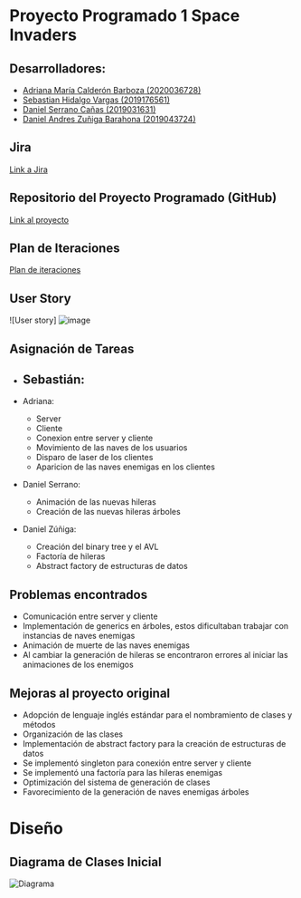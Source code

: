 # Proyecto Programado 1 Space Invaders
## Desarrolladores:
- [Adriana María Calderón Barboza (2020036728)](https://github.com/cuadriante) 
- [Sebastian Hidalgo Vargas (2019176561)](https://github.com/Katharsis0)
- [Daniel Serrano Cañas (2019031631)](https://github.com/dansecan25) 
- [Daniel Andres Zuñiga Barahona (2019043724)](https://github.com/danyazunigab)

## Jira
[Link a Jira](https://projprog1spaceinvaders.atlassian.net/jira/software/projects/SPAC/boards/1)

## Repositorio del Proyecto Programado (GitHub)
[Link al proyecto](https://github.com/dansecan25/Proyecto1-SpaceInvaders)

## Plan de Iteraciones
[Plan de iteraciones](https://projprog1spaceinvaders.atlassian.net/jira/software/projects/SPAC/boards/1/roadmap)
## User Story
![User story] ![image](https://user-images.githubusercontent.com/62965634/120426545-878c5e00-c32d-11eb-81eb-b32dc6572027.png)

## Asignación de Tareas
- Sebastián:
  - 
  
  
- Adriana:
  - Server
  - Cliente
  - Conexion entre server y cliente
  - Movimiento de las naves de los usuarios 
  - Disparo de laser de los clientes
  - Aparicion de las naves enemigas en los clientes 

- Daniel Serrano:
  - Animación de las nuevas hileras
  - Creación de las nuevas hileras árboles

- Daniel Zúñiga:
  - Creación del binary tree y el AVL
  - Factoría de hileras
  - Abstract factory de estructuras de datos


## Problemas encontrados
  - Comunicación entre server y cliente 
  - Implementación de generics en árboles, estos dificultaban trabajar con instancias de naves enemigas
  - Animación de muerte de las naves enemigas
  - Al cambiar la generación de hileras se encontraron errores al iniciar las animaciones de los enemigos


## Mejoras al proyecto original
  - Adopción de lenguaje inglés estándar para el nombramiento de clases y métodos
  - Organización de las clases
  - Implementación de abstract factory para la creación de estructuras de datos
  - Se implementó singleton para conexión entre server y cliente
  - Se implementó una factoría para las hileras enemigas
  - Optimización del sistema de generación de clases
  - Favorecimiento de la generación de naves enemigas árboles

# Diseño
## Diagrama de Clases Inicial
![Diagrama](Diagrama.png)

